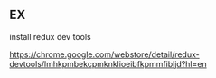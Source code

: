 ## EX

install redux dev tools

https://chrome.google.com/webstore/detail/redux-devtools/lmhkpmbekcpmknklioeibfkpmmfibljd?hl=en